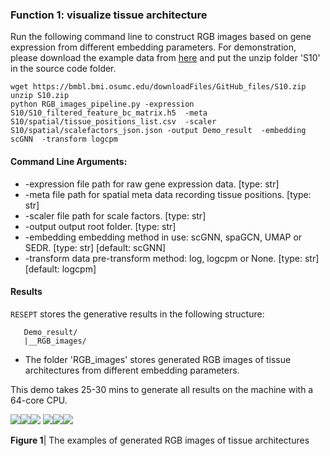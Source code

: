 ### Function 1: visualize tissue architecture 
Run the following command line to construct RGB images based on gene expression from different embedding parameters. For demonstration, please download the example data from [here](https://bmbl.bmi.osumc.edu/downloadFiles/GitHub_files/S10.zip) and put the unzip folder 'S10' in the source code folder.
```
wget https://bmbl.bmi.osumc.edu/downloadFiles/GitHub_files/S10.zip 
unzip S10.zip
python RGB_images_pipeline.py -expression S10/S10_filtered_feature_bc_matrix.h5  -meta S10/spatial/tissue_positions_list.csv  -scaler S10/spatial/scalefactors_json.json -output Demo_result  -embedding scGNN  -transform logcpm 
```

#### Command Line Arguments:
*	-expression file path for raw gene expression data. [type: str]
*	-meta file path for spatial meta data recording tissue positions. [type: str]
*	-scaler file path for scale factors. [type: str]
*	-output output root folder. [type: str]
*	-embedding embedding method in use: scGNN, spaGCN, UMAP or SEDR. [type: str] [default: scGNN]
*	-transform data pre-transform method: log, logcpm or None. [type: str] [default: logcpm]


#### Results
 ```RESEPT``` stores the generative results in the following structure:
   ```
      Demo_result/
      |__RGB_images/
   ```
*	The folder 'RGB_images' stores generated RGB images of tissue architectures from different embedding parameters.  

This demo takes 25-30 mins to generate all results on the machine with a 64-core CPU.


![](./pic/Visualize/Visualize_1.png)![](./pic/Visualize/Visualize_2.png)![](./pic/Visualize/Visualize_3.png)
![](./pic/Visualize/Visualize_4.png)![](./pic/Visualize/Visualize_5.png)![](./pic/Visualize/Visualize_6.png)  

**Figure 1**| The examples of generated RGB images of tissue architectures
